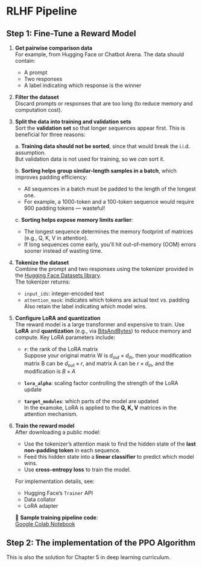 # RLHF Pipeline

## Step 1: Fine-Tune a Reward Model

1. **Get pairwise comparison data**  
   For example, from Hugging Face or Chatbot Arena. The data should contain:
   - A prompt
   - Two responses
   - A label indicating which response is the winner

2. **Filter the dataset**  
   Discard prompts or responses that are too long (to reduce memory and computation cost).

3. **Split the data into training and validation sets**  
   Sort the **validation set** so that longer sequences appear first. This is beneficial for three reasons:

   a. **Training data should not be sorted**, since that would break the i.i.d. assumption.  
      But validation data is not used for training, so we *can* sort it.

   b. **Sorting helps group similar-length samples in a batch**, which improves padding efficiency:  
      - All sequences in a batch must be padded to the length of the longest one.  
      - For example, a 1000-token and a 100-token sequence would require 900 padding tokens — wasteful!

   c. **Sorting helps expose memory limits earlier**:  
      - The longest sequence determines the memory footprint of matrices (e.g., Q, K, V in attention).  
      - If long sequences come early, you'll hit out-of-memory (OOM) errors sooner instead of wasting time.

4. **Tokenize the dataset**  
   Combine the prompt and two responses using the tokenizer provided in the [Hugging Face Datasets library](https://huggingface.co/docs/datasets/index).  
   The tokenizer returns:
   - `input_ids`: integer-encoded text
   - `attention_mask`: indicates which tokens are actual text vs. padding  
   Also retain the label indicating which model wins.

5. **Configure LoRA and quantization**  
   The reward model is a large transformer and expensive to train. Use **LoRA** and **quantization** (e.g., via [BitsAndBytes](https://github.com/TimDettmers/bitsandbytes)) to reduce memory and compute. Key LoRA parameters include:

   - **`r`**: the rank of the LoRA matrix  
   Suppose your original matrix W is $d_{out} \times d_{in}$, then your modification matrix B can be $d_{out} \times r$, and matrix A can be $r \times d_{in}$, and the modification is $B \times A$

   - **`lora_alpha`**: scaling factor controlling the strength of the LoRA update

   - **`target_modules`**: which parts of the model are updated  
     In the examoke, LoRA is applied to the **Q, K, V** matrices in the attention mechanism.

6. **Train the reward model**  
   After downloading a public model:
   - Use the tokenizer’s attention mask to find the hidden state of the **last non-padding token** in each sequence.
   - Feed this hidden state into a **linear classifier** to predict which model wins.
   - Use **cross-entropy loss** to train the model.

   For implementation details, see:
   - Hugging Face’s `Trainer` API
   - Data collator
   - LoRA adapter

   📎 **Sample training pipeline code**:  
   [Google Colab Notebook](https://colab.research.google.com/drive/1B4NPpZzKLBxdk_zMqp4MM4026-g0wr3J?usp=sharing)


## Step 2: The implementation of the PPO Algorithm
This is also the solution for Chapter 5 in deep learning curriculum. 




